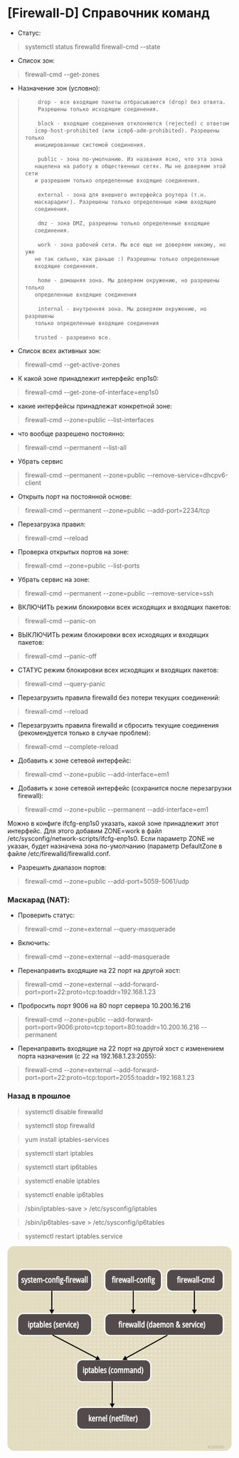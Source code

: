 # [Firewall-D] Справочник команд

 - Статус:
> systemctl status firewalld
> firewall-cmd --state

- Список зон:

> firewall-cmd --get-zones

- Назначение зон (условно):
  

>         drop - все входящие пакеты отбрасываются (drop) без ответа.    
>         Разрешены только исходящие соединения.
>        
>         block - входящие соединения отклоняются (rejected) с ответом
>        icmp-host-prohibited (или icmp6-adm-prohibited). Разрешены только
>        инициированные системой соединения.
>        
>         public - зона по-умолчанию. Из названия ясно, что эта зона
>        нацелена на работу в общественных сетях. Мы не доверяем этой сети
>        и разрешаем только определенные входящие соединения.
>        
>         external - зона для внешнего интерфейса роутера (т.н.
>        маскарадинг). Разрешены только определенные нами входящие
>        соединения.
>        
>         dmz - зона DMZ, разрешены только определенные входящие
>        соединения.
>        
>         work - зона рабочей сети. Мы все еще не доверяем никому, но уже
>        не так сильно, как раньше :) Разрешены только определенные
>        входящие соединения.
>        
>         home - домашняя зона. Мы доверяем окружению, но разрешены только
>        определенные входящие соединения
>        
>         internal - внутренняя зона. Мы доверяем окружению, но разрешены
>        только определенные входящие соединения
>        
>        trusted - разрешено все.

- Список всех активных зон:

> firewall-cmd --get-active-zones

- К какой зоне принадлежит интерфейс enp1s0:
> firewall-cmd --get-zone-of-interface=enp1s0

- какие интерфейсы принадлежат конкретной зоне:

> firewall-cmd --zone=public --list-interfaces

- что вообще разрешено постоянно:

> firewall-cmd --permanent --list-all

- Убрать сервис
> firewall-cmd --permanent --zone=public --remove-service=dhcpv6-client

- Открыть порт на постоянной основе:

> firewall-cmd --permanent --zone=public --add-port=2234/tcp

- Перезагрузка правил:

> firewall-cmd --reload

- Проверка открытых портов на зоне:

> firewall-cmd --zone=public --list-ports

- Убрать сервис на зоне:

> firewall-cmd --permanent --zone=public --remove-service=ssh

- ВКЛЮЧИТЬ режим блокировки всех исходящих и входящих пакетов:

> firewall-cmd --panic-on

- ВЫКЛЮЧИТЬ режим блокировки всех исходящих и входящих пакетов:

> firewall-cmd --panic-off

- СТАТУС режим блокировки всех исходящих и входящих пакетов:

> firewall-cmd --query-panic

- Перезагрузить правила firewalld без потери текущих соединений:
> firewall-cmd --reload

- Перезагрузить правила firewalld и сбросить текущие соединения (рекомендуется только в случае проблем):
> firewall-cmd --complete-reload

- Добавить к зоне сетевой интерфейс:
> firewall-cmd --zone=public --add-interface=em1

- Добавить к зоне сетевой интерфейс (сохранится после перезагрузки firewall):
> firewall-cmd --zone=public --permanent --add-interface=em1

Можно в конфиге ifcfg-enp1s0 указать, какой зоне принадлежит этот интерфейс. Для этого добавим ZONE=work в файл /etc/sysconfig/network-scripts/ifcfg-enp1s0. Если параметр ZONE не указан, будет назначена зона по-умолчанию (параметр DefaultZone в файле /etc/firewalld/firewalld.conf.

- Разрешить диапазон портов:
> firewall-cmd --zone=public --add-port=5059-5061/udp

### Маскарад (NAT):
- Проверить статус:
> firewall-cmd --zone=external --query-masquerade

- Включить:
> firewall-cmd --zone=external --add-masquerade

- Перенаправить входящие на 22 порт на другой хост:
> firewall-cmd --zone=external --add-forward-port=port=22:proto=tcp:toaddr=192.168.1.23

- Пробросить порт 9006 на 80 порт сервера 10.200.16.216
> firewall-cmd --zone=public --add-forward-port=port=9006:proto=tcp:toport=80:toaddr=10.200.16.216 --permanent

- Перенаправить входящие на 22 порт на другой хост с изменением порта назначения (с 22 на 192.168.1.23:2055):
> firewall-cmd --zone=external --add-forward-port=port=22:proto=tcp:toport=2055:toaddr=192.168.1.23

### Назад в прошлое

> systemctl disable firewalld

> systemctl stop firewalld

> yum install iptables-services

> systemctl start iptables

> systemctl start ip6tables

> systemctl enable iptables

> systemctl enable ip6tables

> /sbin/iptables-save > /etc/sysconfig/iptables

> /sbin/ip6tables-save > /etc/sysconfig/ip6tables

> systemctl restart iptables.service

![Firewalld-image](18/1.png)
